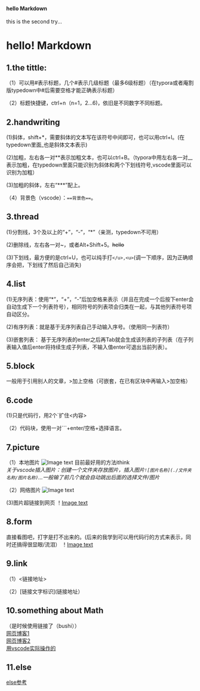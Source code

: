 #### hello Markdown<br>
this is the second try...<br>
# hello! Markdown

## 1.the tittle:

（1）可以用#表示标题，几个#表示几级标题（最多6级标题）（在typora或者庵割版typedown中#后需要空格才能正确表示标题）

（2）标题快捷键，ctrl+n（n=1，2...6)，依旧是不同数字不同标题。

## 2.handwriting

(1)斜体，shift+*，需要斜体的文本写在该符号中间即可，也可以用ctrl+I。(在typedown里面_也是斜体文本表示)

(2)加粗，左右各一对**表示加粗文本，也可以ctrl+B。（typora中用左右各一对__表示加粗，在typedown里面只能识别为斜体和两个下划线符号,vscode里面可以识别为加粗）

(3)加粗的斜体，左右“***”配上。

（4）背景色（vscode）：`==背景色==`。

## 3.thread

(1)分割线，3个及以上的“+”，“-”，“*”（亲测，typedown不可用）

(2)删除线，左右各一对~，或者Alt+Shift+5。~~hello~~

(3)下划线，最方便的是ctrl+U，也可以纯手打`</u>,<u>`(调一下顺序，因为正确顺序会把，下划线了然后自己消失)

## 4.list

(1)无序列表：使用“*”，“+”，“-”后加空格来表示（并且在完成一个后按下enter会自动生成下一个列表符号），相同符号的列表项会归类在一起，与其他列表符号项自动区分。

(2)有序列表：就是基于无序列表自己手动输入序号。（使用同一列表符）
  
(3)嵌套列表：  基于无序列表的enter之后再Tab就会生成该列表的子列表（在子列表输入值后enter将持续生成子列表，不输入值enter可退出当前列表）。
  
## 5.block
  
一般用于引用别人的文章，>加上空格（可嵌套，在已有区块中再输入>加空格）
  
## 6.code<br>

(1)只是代码行，用2个`扩住<内容>

（2）代码块，使用一对```+enter/空格+选择语言。

## 7.picture
  
（1）本地图片
  ![Image text](https://github.com/AntitiBUTwon/imagine-a-world-like-that/blob/main/%E5%9B%BE%E7%89%87%E6%8F%92%E5%85%A5%E6%96%B9%E6%B3%951.jpg)
  目前最好用的方法ithink<br>
  *关于vscode插入图片：创建一个文件夹存放图片，插入图片`![图片名称](./文件夹名称/图片名称)`...一般输了前几个就会自动跳出后面的选择文件/图片*

（2）网络图片
  ![Image text](https://github.com/AntitiBUTwon/imagine-a-world-like-that/blob/main/%E7%BD%91%E7%BB%9C%E5%9B%BE%E7%89%87%E6%8F%92%E5%85%A5%E6%96%B9%E6%B3%95.jpg)
  
(3)图片超链接到网页
  ！[Image text](https://github.com/AntitiBUTwon/imagine-a-world-like-that/blob/main/%E5%9B%BE%E7%89%87%E5%8A%A0%E4%B8%8A%E8%B6%85%E9%93%BE%E6%8E%A5.jpg)
  
## 8.form
 
 直接看图吧，打字是打不出来的。(后来的我学到可以用代码行的方式来表示，同时还搞得很显眼/流泪）
  ！[Image text](https://github.com/AntitiBUTwon/imagine-a-world-like-that/blob/main/%E5%88%B6%E8%A1%A8%E5%8F%8A%E5%85%B6%E5%AF%B9%E9%BD%90%E6%96%B9%E5%BC%8F.jpg)
  
## 9.link  
  
（1）<链接地址>
  
（2）[链接文字标识](链接地址）  
  
## 10.something about Math
  
（是时候使用链接了（bushi））<br>
  <a href=https://blog.csdn.net/u013647759/category_8556117.html>网页博客1</a><br>
  <a href=https://github.com/DavidAnson/vscode-markdownlint>网页博客2</a><br>
  <a href=https://github.com/AntitiBUTwon/Tasks/blob/vscodeTESTFILe/markdown-test.md>用vscode实际操作的</a>
    
## 11.else<br>
  <a href=https://blog.csdn.net/qq_41261251/article/details/102817673>else参考</a>
  

  

